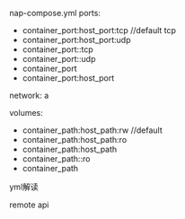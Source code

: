 nap-compose.yml
ports:
  - container_port:host_port:tcp //default tcp
  - container_port:host_port:udp
  - container_port::tcp
  - container_port::udp
  - container_port
  - container_port:host_port

network: a

volumes:
  - container_path:host_path:rw //default
  - container_path:host_path:ro
  - container_path:host_path
  - container_path::ro
  - container_path

yml解读

remote api